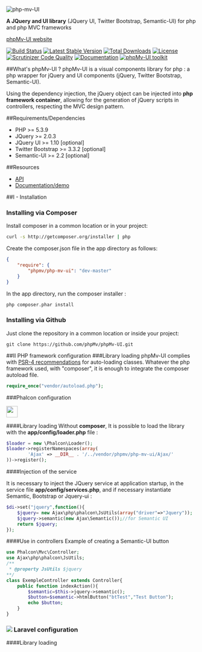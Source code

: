 ![php-mv-UI](http://angular.kobject.net/git/phalconist/php-mv-ui-.png "phpMv-UI")

**A JQuery and UI library** (JQuery UI, Twitter Bootstrap, Semantic-UI) for php and php MVC frameworks

[phpMv-UI website](http://phpmv-ui.kobject.net/)

[![Build Status](https://scrutinizer-ci.com/g/phpMv/phpMv-UI/badges/build.png?b=master)](https://scrutinizer-ci.com/g/phpMv/phpMv-UI/build-status/master) [![Latest Stable Version](https://poser.pugx.org/phpmv/php-mv-ui/v/stable)](https://packagist.org/packages/phpmv/php-mv-ui) [![Total Downloads](https://poser.pugx.org/phpmv/php-mv-ui/downloads)](https://packagist.org/packages/phpmv/php-mv-ui) [![License](https://poser.pugx.org/phpmv/php-mv-ui/license)](https://packagist.org/packages/phpmv/php-mv-ui)
[![Scrutinizer Code Quality](https://scrutinizer-ci.com/g/phpMv/phpMv-UI/badges/quality-score.png?b=master)](https://scrutinizer-ci.com/g/phpMv/phpMv-UI/?branch=master)
[![Documentation](https://codedocs.xyz/phpMv/phpMv-UI.svg)](https://codedocs.xyz/phpMv/phpMv-UI/)
<a href="http://phalconist.com/phpMv/phpMv-UI" target="_blank">
![phpMv-UI toolkit](http://phalconist.com/phpMv/phpMv-UI/default.svg)
</a>


##What's phpMv-UI ?
phpMv-UI is a visual components library for php : a php wrapper for jQuery and UI components (jQuery, Twitter Bootstrap, Semantic-UI).

Using the dependency injection, the jQuery object can be injected into **php framework container**, allowing for the generation of jQuery scripts in controllers, respecting the MVC design pattern.

##Requirements/Dependencies

* PHP >= 5.3.9
* JQuery >= 2.0.3
* JQuery UI >= 1.10 [optional]
* Twitter Bootstrap >= 3.3.2 [optional]
* Semantic-UI >= 2.2 [optional]

##Resources
* [API](https://codedocs.xyz/phpMv/phpMv-UI/)
* [Documentation/demo](http://phpmv-ui.kobject.net/)

##I - Installation

### Installing via Composer

Install composer in a common location or in your project:

```bash
curl -s http://getcomposer.org/installer | php
```
Create the composer.json file in the app directory as follows:

```json
{
    "require": {
        "phpmv/php-mv-ui": "dev-master"
    }
}
```
In the app directory, run the composer installer :

```bash
php composer.phar install
```

### Installing via Github

Just clone the repository in a common location or inside your project:

```
git clone https://github.com/phpMv/phpMv-UI.git
```

##II PHP framework configuration
###Library loading
phpMv-UI complies with [PSR-4 recommendations](http://www.php-fig.org/psr/psr-4/) for auto-loading classes.
Whatever the php framework used, with "composer", it is enough to integrate the composer autoload file.
```php
require_once("vendor/autoload.php");
```
###Phalcon configuration

<img src="http://angular.kobject.net/git/images/phalcon.png" width="30">

####Library loading
Without **composer**, It is possible to load the library with the **app/config/loader.php** file :

```php
$loader = new \Phalcon\Loader();
$loader->registerNamespaces(array(
		'Ajax' => __DIR__ . '/../vendor/phpmv/php-mv-ui/Ajax/'
))->register();
```

####Injection of the service

It is necessary to inject the JQuery service at application startup, in the service file **app/config/services.php**, and if necessary instantiate Semantic, Bootstrap or Jquery-ui :
```php
$di->set("jquery",function(){
    $jquery= new Ajax\php\phalcon\JsUtils(array("driver"=>"Jquery"));
    $jquery->semantic(new Ajax\Semantic());//for Semantic UI
    return $jquery;
});
```

####Use in controllers
Example of creating a Semantic-UI button

```php
use Phalcon\Mvc\Controller;
use Ajax\php\phalcon\JsUtils;
/**
 * @property JsUtils $jquery
**/
class ExempleController extends Controller{
	public function indexAction(){
		$semantic=$this->jquery->semantic();
		$button=$semantic->htmlButton("btTest","Test Button");
		echo $button;
	}
}
```
### ![](http://angular.kobject.net/git/images/laravel.png) Laravel configuration

####Library loading
